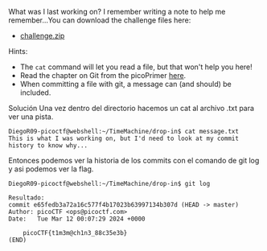 What was I last working on? I remember writing a note to help me remember...You can download the challenge files here:

- [challenge.zip](https://artifacts.picoctf.net/c_titan/163/challenge.zip)

Hints:
- The `cat` command will let you read a file, but that won't help you here!
- Read the chapter on Git from the picoPrimer [here](https://primer.picoctf.org/#_git_version_control).
- When committing a file with git, a message can (and should) be included.

Solución
Una vez dentro del directorio hacemos un cat al archivo .txt para ver una pista.
```
DiegoR09-picoctf@webshell:~/TimeMachine/drop-in$ cat message.txt 
This is what I was working on, but I'd need to look at my commit history to know why...
```
Entonces podemos ver la historia de los commits con el comando de git log y asi podemos ver la flag.
```
DiegoR09-picoctf@webshell:~/TimeMachine/drop-in$ git log

Resultado:
commit e65fedb3a72a16c577f4b17023b63997134b307d (HEAD -> master)
Author: picoCTF <ops@picoctf.com>
Date:   Tue Mar 12 00:07:29 2024 +0000

    picoCTF{t1m3m@ch1n3_88c35e3b}
(END)
```